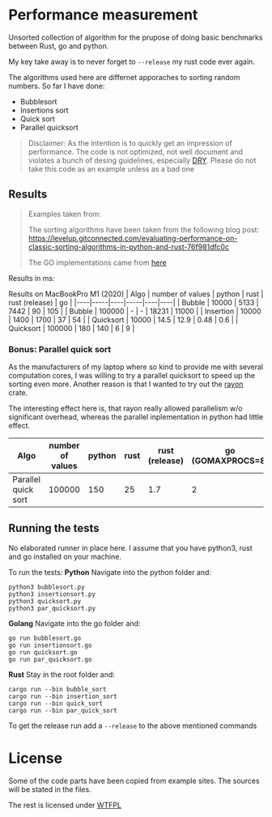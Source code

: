 # Performance measurement

Unsorted collection of algorithm for the prupose of doing basic benchmarks between Rust, go and python. 

My key take away is to never forget to `--release` my rust code ever again.

The algorithms used here are differnet apporaches to sorting random numbers. 
So far I have done:
- Bubblesort
- Insertions sort
- Quick sort
- Parallel quicksort

> Disclaimer:
> As the intention is to quickly get an impression of performance. The code is not optimized, not well document and violates a bunch of desing guidelines, especially [DRY](https://en.wikipedia.org/wiki/Don%27t_repeat_yourself). Please do not take this code as an example unless as a bad one

## Results
> Examples taken from:
>
> The sorting algorithms have been taken from the following blog post:
> https://levelup.gitconnected.com/evaluating-performance-on-classic-sorting-algorithms-in-python-and-rust-76f981dfc0c
>
> The GO implementations came from [here](https://www.golangprograms.com/)


Results in ms:


Results on MacBookPro M1 (2020)
| Algo | number of values | python | rust | rust (release) | go |
|----|-----|----|-----|----|----|
| Bubble | 10000 | 5133 | 7442 | 90 | 105 |
| Bubble | 100000 | - | - | 18231 | 11000 |
| Insertion | 10000 | 1400 | 1700 | 37 | 54 |
| Quicksort | 10000 | 14.5 | 12.9 |  0.48 | 0.6 |
| Quicksort | 100000 | 180 | 140 |  6 | 9 |

### Bonus: Parallel quick sort

As the manufacturers of my  laptop where so kind to provide me with several computation cores, I was willing to try a parallel quicksort to speed up the sorting even more. Another reason is that I wanted to try out the [rayon](https://crates.io/crates/rayon/1.2.1) crate.

The interesting effect here is, that rayon really allowed parallelism w/o significant overhead, whereas the parallel inplementation in python had little effect.

| Algo | number of values | python | rust | rust (release) | go (GOMAXPROCS=8) |
|----|-----|----|-----|----|----|
| Parallel quick sort | 100000 | 150 | 25 | 1.7 | 2 |




## Running the tests

No elaborated runner in place here. I assume that you have python3, rust and go installed on your machine.

To run the tests:
__Python__
Navigate into the python folder and:
```shell
python3 bubblesort.py
python3 insertionsort.py
python3 quicksort.py
python3 par_quicksort.py
```

__Golang__
Navigate into the go folder and:
```shell
go run bubblesort.go
go run insertionsort.go
go run quicksort.go
go run par_quicksort.go
```

__Rust__
Stay in the root folder and:
```shell
cargo run --bin bubble_sort
cargo run --bin insertion_sort
cargo run --bin quick_sort
cargo run --bin par_quick_sort
```
To get the release run add a `--release` to the above mentioned commands


# License

Some of the code parts have been copied from example sites. The sources will be stated in the files.

The rest is licensed under [WTFPL](http://www.wtfpl.net)